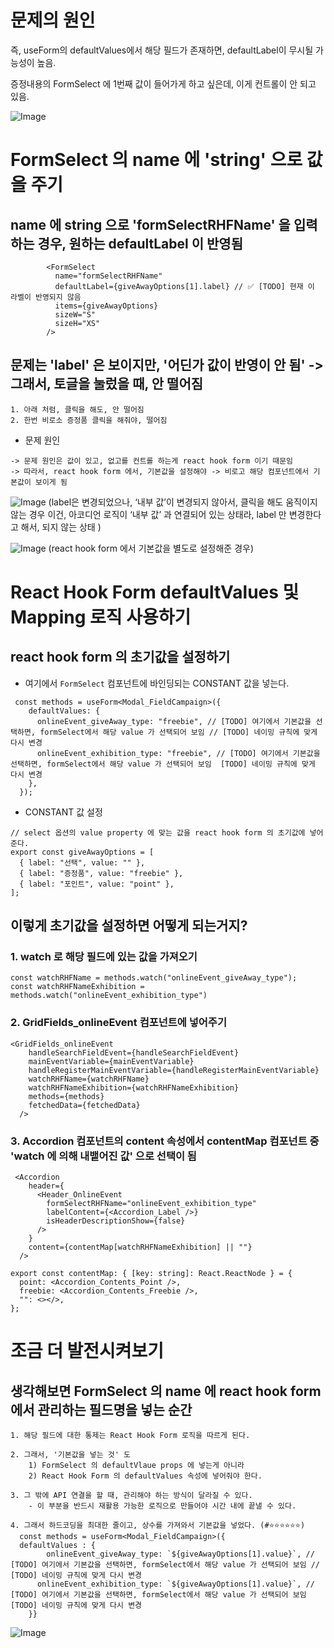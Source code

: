 
# 문제의 원인
즉, useForm의 defaultValues에서 해당 필드가 존재하면, defaultLabel이 무시될 가능성이 높음.

증정내용의 FormSelect 에 1번째 값이 들어가게 하고 싶은데, 이게 컨트롤이 안 되고 있음. 


![Image](https://i.imgur.com/3dvqToX.jpeg)



# FormSelect 의 name 에 'string' 으로 값을 주기 
## name 에 string 으로 'formSelectRHFName' 을 입력하는 경우, 원하는 defaultLabel 이 반영됨
```tsx
        <FormSelect
          name="formSelectRHFName"
          defaultLabel={giveAwayOptions[1].label} // ✅ [TODO] 현재 이 라벨이 반영되지 않음
          items={giveAwayOptions}
          sizeW="S"
          sizeH="XS"
        />
```

## 문제는 'label' 은 보이지만, '어딘가 값이 반영이 안 됨' -> 그래서, 토글을 눌렀을 때, 안 떨어짐 
```
1. 아래 처럼, 클릭을 해도, 안 떨어짐 
2. 한번 비로소 증정품 클릭을 해줘야, 떨어짐
```

- 문제 원인 
```tsx
-> 문제 원인은 값이 있고, 없고를 컨트롤 하는게 react hook form 이기 때문임 
-> 따라서, react hook form 에서, 기본값을 설정해야 -> 비로고 해당 컴포넌트에서 기본값이 보이게 됨
```

![Image](https://i.imgur.com/Vn59Bcl.jpeg)
(label은 변경되었으나, ‘내부 값’이 변경되지 않아서, 클릭을 해도 움직이지 않는 경우 
이건, 아코디언 로직이 ‘내부 값’ 과 연결되어 있는 상태라, label 만 변경한다고 해서, 되지 않는 상태 )


![Image](https://i.imgur.com/jb9fvZV.jpeg)
(react hook form 에서 기본값을 별도로 설정해준 경우)



# React Hook Form defaultValues 및 Mapping 로직 사용하기 

## react hook form 의 초기값을 설정하기 

- 여기에서 `FormSelect` 컴포넌트에 바인딩되는 CONSTANT 값을 넣는다. 

```tsx
 const methods = useForm<Modal_FieldCampaign>({
    defaultValues: {
      onlineEvent_giveAway_type: "freebie", // [TODO] 여기에서 기본값을 선택하면, formSelect에서 해당 value 가 선택되어 보임 // [TODO] 네이밍 규칙에 맞게 다시 변경
      onlineEvent_exhibition_type: "freebie", // [TODO] 여기에서 기본값을 선택하면, formSelect에서 해당 value 가 선택되어 보임  [TODO] 네이밍 규칙에 맞게 다시 변경
    },
  });
```

- CONSTANT 값 설정 
```tsx
// select 옵션의 value property 에 맞는 값을 react hook form 의 초기값에 넣어준다.
export const giveAwayOptions = [
  { label: "선택", value: "" },
  { label: "증정품", value: "freebie" },
  { label: "포인트", value: "point" },
];
```
  
## 이렇게 초기값을 설정하면 어떻게 되는거지? 

### 1. watch 로 해당 필드에 있는 값을 가져오기 
```tsx
const watchRHFName = methods.watch("onlineEvent_giveAway_type");
const watchRHFNameExhibition = methods.watch("onlineEvent_exhibition_type")
```

### 2. GridFields_onlineEvent 컴포넌트에 넣어주기
```tsx
<GridFields_onlineEvent
    handleSearchFieldEvent={handleSearchFieldEvent}
    mainEventVariable={mainEventVariable}
    handleRegisterMainEventVariable={handleRegisterMainEventVariable}
    watchRHFName={watchRHFName}
    watchRHFNameExhibition={watchRHFNameExhibition}
    methods={methods}
    fetchedData={fetchedData}
  />
```
  
  
### 3. Accordion 컴포넌트의 content 속성에서 contentMap 컴포넌트 중 'watch 에 의해 내뱉어진 값' 으로 선택이 됨 
```tsx
 <Accordion
    header={
      <Header_OnlineEvent
        formSelectRHFName="onlineEvent_exhibition_type"
        labelContent={<Accordion_Label />}
        isHeaderDescriptionShow={false}
      />
    }
    content={contentMap[watchRHFNameExhibition] || ""}
  />
```

```tsx
export const contentMap: { [key: string]: React.ReactNode } = {
  point: <Accordion_Contents_Point />,
  freebie: <Accordion_Contents_Freebie />,
  "": <></>,
};
```


# 조금 더 발전시켜보기 

## 생각해보면 FormSelect 의 name 에 react hook form 에서 관리하는 필드명을 넣는 순간
```tsx
1. 해당 필드에 대한 통제는 React Hook Form 로직을 따르게 된다. 

2. 그래서, '기본값을 넣는 것' 도 
	1) FormSelect 의 defaultVlaue props 에 넣는게 아니라 
	2) React Hook Form 의 defaultValues 속성에 넣어줘야 한다.

3. 그 밖에 API 연결을 할 때, 관리해야 하는 방식이 달라질 수 있다. 
	- 이 부분을 반드시 재활용 가능한 로직으로 만들어야 시간 내에 끝낼 수 있다. 

4. 그래서 하드코딩을 최대한 줄이고, 상수를 가져와서 기본값을 넣었다. (#⭐⭐⭐⭐⭐⭐)
  const methods = useForm<Modal_FieldCampaign>({
  defaultValues : {
		onlineEvent_giveAway_type: `${giveAwayOptions[1].value}`, // [TODO] 여기에서 기본값을 선택하면, formSelect에서 해당 value 가 선택되어 보임 // [TODO] 네이밍 규칙에 맞게 다시 변경
	  onlineEvent_exhibition_type: `${giveAwayOptions[1].value}`, // [TODO] 여기에서 기본값을 선택하면, formSelect에서 해당 value 가 선택되어 보임  [TODO] 네이밍 규칙에 맞게 다시 변경
	}}
```

![Image](https://i.imgur.com/NVHeZqs.jpeg)